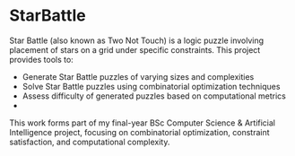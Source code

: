 # StarBattle
Star Battle (also known as Two Not Touch) is a logic puzzle involving placement of stars on a grid under specific constraints. This project provides tools to:
- Generate Star Battle puzzles of varying sizes and complexities
- Solve Star Battle puzzles using combinatorial optimization techniques
- Assess difficulty of generated puzzles based on computational metrics
- 
This work forms part of my final-year BSc Computer Science & Artificial Intelligence project, focusing on combinatorial optimization, constraint satisfaction, and computational complexity.
